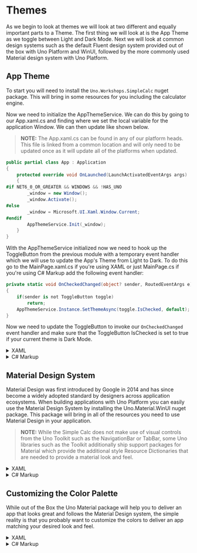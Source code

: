 # Themes

As we begin to look at themes we will look at two different and equally important parts to a Theme. The first thing we will look at is the App Theme as we toggle between Light and Dark Mode. Next we will look at common design systems such as the default Fluent design system provided out of the box with Uno Platform and WinUI, followed by the more commonly used Material design system with Uno Platform.

## App Theme

To start you will need to install the `Uno.Workshops.SimpleCalc` nuget package. This will bring in some resources for you including the calculator engine.

Now we need to initialize the AppThemeService. We can do this by going to our App.xaml.cs and finding where we set the local variable for the application Window. We can then update like shown below.

> **NOTE:** The App.xaml.cs can be found in any of our platform heads. This file is linked from a common location and will only need to be updated once as it will update all of the platforms when updated.

```cs
public partial class App : Application
{
    protected override void OnLaunched(LaunchActivatedEventArgs args)
    {
#if NET6_0_OR_GREATER && WINDOWS && !HAS_UNO
        _window = new Window();
        _window.Activate();
#else
        _window = Microsoft.UI.Xaml.Window.Current;
#endif
        AppThemeService.Init(_window);
    }
}
```

With the AppThemeService initialized now we need to hook up the ToggleButton from the previous module with a temporary event handler which we will use to update the App's Theme from Light to Dark. To do this go to the MainPage.xaml.cs if you're using XAML or just MainPage.cs if you're using C# Markup add the following event handler:

```cs
private static void OnCheckedChanged(object? sender, RoutedEventArgs e)
{
    if(sender is not ToggleButton toggle)
        return;
    AppThemeService.Instance.SetThemeAsync(toggle.IsChecked, default);
}
```

Now we need to update the ToggleButton to invoke our `OnCheckedChanged` event handler and make sure that the ToggleButton IsChecked is set to true if your current theme is Dark Mode.

<details>
<summary>XAML</summary>

Open the MainPage.xaml. To add the event handler we will need to add the `Checked="OnCheckedChanged"` to our ToggleButton as shown below. We also will want to give our ToggleButton a name so that we can reference it from the code behind to set the initial value of checked.

```xml
<ToggleButton Margin="8"
              utu:AutoLayout.CounterAlignment="Center"
              CornerRadius="20"
              Checked="OnCheckedChanged"
              x:Name="toggle">
  <ToggleButton.Content>
    <PathIcon Data="{StaticResource SunIcon}" />
  </ToggleButton.Content>
</ToggleButton>
```

With our XAML updated now we need to edit the code behind in MainPage.xaml.cs. We will need to add the following code to the constructor of the MainPage class.

```cs
public partial class MainPage : Page
{
    public MainPage()
    {
        InitializeComponent();
        toggle.IsChecked = AppThemeService.Instance.IsDark;
    }
}
```

> **NOTE:** We must set the IsChecked property after we invoke `InitializeComponent()` as this is where the ToggleButton is created.

With these changes now we can run the app again and toggle the ToggleButton to see the app change between Light and Dark Mode.
</details>

<details>
<summary>C# Markup</summary>

```cs
public partial class MainPage : Page
{
    public MainPage()
    {
        this.Resources(r => r.Add(AppResources.Icon.Sun))
            .Content(new AutoLayout()
            .MaxWidth(700)
            .Padding(0, 0, 0, 16)
            .PrimaryAxisAlignment(AutoLayoutAlignment.End)
            .Children(
                new ToggleButton()
                    .Margin(8)
                    .AutoLayout(counterAlignment: AutoLayoutAlignment.Center)
                    .CornerRadius(20)
                    .Content(new PathIcon().Data(AppResources.Icon.Sun))
                    .IsChecked(AppThemeService.Instance.IsDark)
                    .Assign(out var toggle),
                // Additional Content excluded for clarity
            ));

        toggle.Checked += OnCheckedChanged;
    }

    private static void OnCheckedChanged(object? sender, RoutedEventArgs e)
    {
        if(sender is not ToggleButton toggle)
            return;
        AppThemeService.Instance.SetThemeAsync(toggle.IsChecked, default);
    }
}
```

With these changes now we can run the app again and toggle the ToggleButton to see the app change between Light and Dark Mode.
</details>

## Material Design System

Material Design was first introduced by Google in 2014 and has since become a widely adopted standard by designers across application ecosystems. When building applications with Uno Platform you can easily use the Material Design System by installing the Uno.Material.WinUI nuget package. This package will bring in all of the resources you need to use Material Design in your application.

> **NOTE:** While the Simple Calc does not make use of visual controls from the Uno Toolkit such as the NavigationBar or TabBar, some Uno libraries such as the Toolkit additionally ship support packages for Material which provide the additional style Resource Dictionaries that are needed to provide a material look and feel.

<details>
<summary>XAML</summary>

Install Uno.Material.WinUI

<picture>
  <source media="(prefers-color-scheme: dark)" srcset="../../art/Dark/UnoMaterialWinUI.png">
  <source media="(prefers-color-scheme: light)" srcset="../../art/Light/UnoMaterialWinUI.png">
  <img alt="Install Uno.Material.WinUI" src="../../art/Light/UnoMaterialWinUI.png">
</picture>

With Uno Material installed navigate to the App.xaml in any of the Platform heads and add the Material Resource Dictionaries to the MergedDictionaries collection.

```xml
<Application.Resources>
  <ResourceDictionary>
    <ResourceDictionary.MergedDictionaries>
      <!-- Load WinUI resources -->
      <XamlControlsResources xmlns="using:Microsoft.UI.Xaml.Controls" />

      <!-- Load Uno Toolkit resources -->
      <ToolkitResources xmlns="using:Uno.Toolkit.UI" />

      <!-- Load Uno Material resources -->
      <MaterialColors xmlns="using:Uno.Material" />
      <MaterialFonts xmlns="using:Uno.Material" />
      <MaterialResources xmlns="using:Uno.Material" />
    </ResourceDictionary.MergedDictionaries>
    <!-- Add resources here -->
  </ResourceDictionary>
</Application.Resources>
```

With these changes now we can run the app again and see the default theme.

Now let's make an update to our Toggle Button so that we have a different icon between Light and Dark theme and add some styles as shown below

```xml
<Page x:Class="SimpleCalculator.MainPage"
      xmlns="http://schemas.microsoft.com/winfx/2006/xaml/presentation"
      xmlns:x="http://schemas.microsoft.com/winfx/2006/xaml"
      xmlns:utu="using:Uno.Toolkit.UI"
      xmlns:um="using:Uno.Material"
      Background="{ThemeResource BackgroundBrush}">
  <Page.Resources>
    <Page.Resources>
        <x:String x:Key="MoonIcon">F1 M 3 0 C 1.9500000476837158 0 0.949999988079071 0.1600000262260437 0 0.46000003814697266 C 4.059999942779541 1.7300000190734863 7 5.519999980926514 7 10 C 7 14.480000019073486 4.059999942779541 18.27000093460083 0 19.540000915527344 C 0.949999988079071 19.840000927448273 1.9500000476837158 20 3 20 C 8.519999980926514 20 13 15.519999980926514 13 10 C 13 4.480000019073486 8.519999980926514 0 3 0 Z</x:String>
        <x:String x:Key="SunIcon">F1 M 5.760000228881836 4.289999961853027 L 3.9600000381469727 2.5 L 2.549999952316284 3.9100000858306885 L 4.340000152587891 5.699999809265137 L 5.760000228881836 4.289999961853027 Z M 3 9.949999809265137 L 0 9.949999809265137 L 0 11.949999809265137 L 3 11.949999809265137 L 3 9.949999809265137 Z M 12 0 L 10 0 L 10 2.950000047683716 L 12 2.950000047683716 L 12 0 L 12 0 Z M 19.450000762939453 3.9100000858306885 L 18.040000915527344 2.5 L 16.25 4.289999961853027 L 17.65999984741211 5.699999809265137 L 19.450000762939453 3.9100000858306885 Z M 16.239999771118164 17.610000610351562 L 18.030000686645508 19.40999984741211 L 19.440000534057617 18 L 17.639999389648438 16.21000099182129 L 16.239999771118164 17.610000610351562 Z M 19 9.949999809265137 L 19 11.949999809265137 L 22 11.949999809265137 L 22 9.949999809265137 L 19 9.949999809265137 Z M 11 4.949999809265137 C 7.690000057220459 4.949999809265137 5 7.639999866485596 5 10.949999809265137 C 5 14.259999752044678 7.690000057220459 16.950000762939453 11 16.950000762939453 C 14.309999942779541 16.950000762939453 17 14.259999752044678 17 10.949999809265137 C 17 7.639999866485596 14.309999942779541 4.949999809265137 11 4.949999809265137 Z M 10 21.900001525878906 L 12 21.900001525878906 L 12 18.950000762939453 L 10 18.950000762939453 L 10 21.900001525878906 Z M 2.549999952316284 17.990001678466797 L 3.9600000381469727 19.400001525878906 L 5.75 17.600000381469727 L 4.340000152587891 16.190000534057617 L 2.549999952316284 17.990001678466797 Z</x:String>
    </Page.Resources>
  </Page.Resources>
  <utu:AutoLayout utu:SafeArea.Insets="VisibleBounds"
                  MaxWidth="700"
                  Padding="0,0,0,16"
                  Background="{ThemeResource BackgroundBrush}"
                  PrimaryAxisAlignment="End">
    <ToggleButton Background="{ThemeResource SecondaryContainerBrush}"
                  Margin="8"
                  utu:AutoLayout.CounterAlignment="Center"
                  Style="{StaticResource IconToggleButtonStyle}"
                  CornerRadius="20"
                  Checked="OnCheckedChanged"
                  x:Name="toggle">
      <ToggleButton.Content>
        <PathIcon Data="{StaticResource SunIcon}"
                  Foreground="{ThemeResource PrimaryVariantDarkBrush}" />
      </ToggleButton.Content>
      <um:ControlExtensions.AlternateContent>
        <PathIcon Data="{StaticResource MoonIcon}"
                  Foreground="{ThemeResource PrimaryVariantDarkBrush}" />
      </um:ControlExtensions.AlternateContent>
    </ToggleButton>
    <utu:AutoLayout Spacing="16"
                    Padding="16,8"
                    PrimaryAxisAlignment="End"
                    utu:AutoLayout.PrimaryAlignment="Stretch">
        <TextBlock Text="Equation"
                   utu:AutoLayout.CounterAlignment="End"
                   Foreground="{ThemeResource OnSecondaryContainerBrush}"
                   Style="{StaticResource DisplaySmall}" />
        <TextBlock Text="Output"
                   utu:AutoLayout.CounterAlignment="End" Foreground="{ThemeResource OnBackgroundBrush}" Style="{StaticResource DisplayLarge}" />
    </utu:AutoLayout>
    <utu:AutoLayout MaxHeight="500" Spacing="16" Padding="16,0">
      <TextBox Text="Some Text"
               utu:AutoLayout.CounterAlignment="Stretch"/>
      <Button Content="Press Me"
              utu:AutoLayout.CounterAlignment="Stretch" />
    </utu:AutoLayout>
  </utu:AutoLayout>
</Page>
```

Now with the additional styles be sure to run the app again and take note of the updated look and feel.

</details>

<details>
<summary>C# Markup</summary>

Install Uno.Material.WinUI.Markup

<picture>
  <source media="(prefers-color-scheme: dark)" srcset="../../art/Dark/UnoMaterialWinUIMarkup.png">
  <source media="(prefers-color-scheme: light)" srcset="../../art/Light/UnoMaterialWinUIMarkup.png">
  <img alt="Install Uno.Material.WinUI.Markup" src="../../art/Light/UnoMaterialWinUIMarkup.png">
</picture>

With Uno Material installed navigate to the App.xaml.cs in any of the Platform heads and add the Material Resource Dictionaries to the MergedDictionaries collection.

```cs
public partial class App : Application
{
    protected override void OnLaunched(LaunchActivatedEventArgs args)
    {
        // boilerplate code

        this.Resources(r => r.Merged(
            new XamlControlsResources(),
            new ToolkitResources()));
        this.UseMaterial();

        // boilerplate code
    }
}
```

With these changes now we can run the app again and see the default theme.

Now let's make an update to our Toggle Button so that we have a different icon between Light and Dark theme. First we'll need to add a new Icon to our AppResources class.

```cs
public static class AppResources
{
    public static class Icon
    {
        public static readonly Resource<Geometry> Sun =
            StaticResource.Create<Geometry>("SunIcon", "... path excluded for brevity ....");

        public static readonly Resource<Geometry> Moon =
            StaticResource.Create<Geometry>("MoonIcon", "F1 M 3 0 C 1.9500000476837158 0 0.949999988079071 0.1600000262260437 0 0.46000003814697266 C 4.059999942779541 1.7300000190734863 7 5.519999980926514 7 10 C 7 14.480000019073486 4.059999942779541 18.27000093460083 0 19.540000915527344 C 0.949999988079071 19.840000927448273 1.9500000476837158 20 3 20 C 8.519999980926514 20 13 15.519999980926514 13 10 C 13 4.480000019073486 8.519999980926514 0 3 0 Z");
    }
}
```

With our updated Moon icon we just need to update the ToggleButton and add some styles as shown below.

```cs
public partial class MainPage : Page
{
    public MainPage()
    {
        this.Resources(r => r
                .Add(AppResources.Icon.Sun)
                .Add(AppResources.Icon.Moon))
            .Background(Theme.Brushes.Background.Default)
            .Content(new AutoLayout()
            .MaxWidth(700)
            .Padding(0, 0, 0, 16)
            .PrimaryAxisAlignment(AutoLayoutAlignment.End)
            .Children(
                new ToggleButton()
                    .Margin(8)
                    .CornerRadius(20)
                    .AutoLayout(counterAlignment: AutoLayoutAlignment.Center)
                    .Background(Theme.Brushes.Secondary.Container.Default)
                    .Style(Theme.Styles.ToggleButton.Icon)
                    .IsChecked(AppThemeService.Instance.IsDark)
                    .Content(new PathIcon()
                        .Data(AppResources.Icon.Sun))
                    .ControlExtensions(alternateContent: new PathIcon()
                        .Data(AppResources.Icon.Moon)
                        .Foreground(Theme.Brushes.Primary.VariantDark.Default)),
                new AutoLayout()
                    .Spacing(16)
                    .Padding(16,8)
                    .PrimaryAxisAlignment(AutoLayoutAlignment.End)
                    .AutoLayout(primaryAlignment: AutoLayoutPrimaryAlignment.Stretch)
                    .Children(
                        new TextBlock()
                            .Text("Equation")
                            .AutoLayout(counterAlignment: AutoLayoutAlignment.End)
                            .Foreground(Theme.Brushes.OnSecondary.Container.Default)
                            .Style(Theme.Styles.TextBlock.DisplaySmall),
                        new TextBlock()
                            .Text("Output")
                            .AutoLayout(counterAlignment: AutoLayoutAlignment.End)
                            .Foreground(Theme.Brushes.OnBackground.Default)
                            .Style(Theme.Styles.TextBlock.DisplayLarge)
                    ),
                new AutoLayout()
                    .MaxHeight(500)
                    .Spacing(16)
                    .Padding(16,0)
                    .Children(
                        new TextBox().Text("Some Text").AutoLayout(counterAlignment: AutoLayoutAlignment.Stretch),
                        new Button().Content("Press Me").AutoLayout(counterAlignment: AutoLayoutAlignment.Stretch)
                    )
            ));
    }
}
```

Now with the additional styles be sure to run the app again and take note of the updated look and feel.

</details>

## Customizing the Color Palette

While out of the Box the Uno Material package will help you to deliver an app that looks great and follows the Material Design system, the simple reality is that you probably want to customize the colors to deliver an app matching your desired look and feel.

<details>
<summary>XAML</summary>

Open up the App.xaml in any of the Platform head projects.

```xml
<MaterialColors xmlns="using:Uno.Material"
                OverrideSource="ms-appx:///SimpleCalculator/Styles/ColorPaletteOverride.xaml" />
```

Now run the app and you'll notice how the colors have been updated
</details>

<details>
<summary>C# Markup</summary>

Open up the App.xaml.cs in any of the Platform head projects.

```cs
public partial class App : Application
{
    protected override void OnLaunched(LaunchActivatedEventArgs args)
    {
        // boilerplate code

        this.Resources(r => r.Merged(
            new XamlControlsResources(),
            new ToolkitResources()));
        this.UseMaterial(colorOverride: new Styles.ColorPaletteOverride());

        // boilerplate code
    }
}
```

Now run the app and you'll notice how the colors have been updated
</details>

